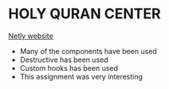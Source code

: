 # HOLY QURAN CENTER
[Netly website]('www.balsal')

* Many of the components have been used
* Destructive has been used
* Custom hooks  has been used
* This assignment was very interesting